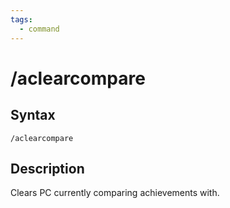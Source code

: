 ```yaml
---
tags:
  - command
---
```


# /aclearcompare

## Syntax

<!--cmd-syntax-start-->
```eqcommand
/aclearcompare
```
<!--cmd-syntax-end-->

## Description

<!--cmd-desc-start-->
Clears PC currently comparing achievements with.
<!--cmd-desc-end-->